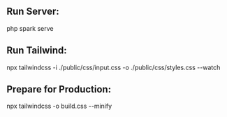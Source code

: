 ## Run Server:
php spark serve

## Run Tailwind:
npx tailwindcss -i ./public/css/input.css -o ./public/css/styles.css --watch

## Prepare for Production:
npx tailwindcss -o build.css --minify
